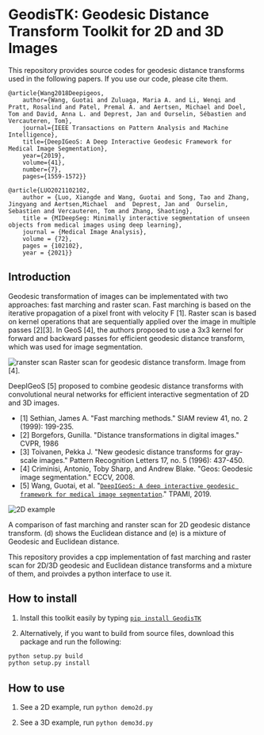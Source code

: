 # GeodisTK: Geodesic Distance Transform Toolkit for 2D and 3D Images
This repository provides source codes for geodesic distance transforms used in the following papers. If you use our code, please cite them.

```
@article{Wang2018Deepigeos,
    author={Wang, Guotai and Zuluaga, Maria A. and Li, Wenqi and Pratt, Rosalind and Patel, Premal A. and Aertsen, Michael and Doel, Tom and David, Anna L. and Deprest, Jan and Ourselin, Sébastien and Vercauteren, Tom},
    journal={IEEE Transactions on Pattern Analysis and Machine Intelligence}, 
    title={DeepIGeoS: A Deep Interactive Geodesic Framework for Medical Image Segmentation}, 
    year={2019},
    volume={41},
    number={7},
    pages={1559-1572}}

@article{LUO2021102102,
    author = {Luo, Xiangde and Wang, Guotai and Song, Tao and Zhang, Jingyang and Aertsen,Michael  and  Deprest, Jan and  Ourselin, Sebastien and Vercauteren, Tom and Zhang, Shaoting},
    title = {MIDeepSeg: Minimally interactive segmentation of unseen objects from medical images using deep learning},
    journal = {Medical Image Analysis},
    volume = {72},
    pages = {102102},
    year = {2021}}
```

## Introduction
Geodesic transformation of images can be implementated with two approaches: fast marching and raster scan. Fast marching is based on the iterative propagation of a pixel front with velocity F [1]. Raster scan is based on kernel operations that are sequentially applied over the image in multiple passes [2][3]. In GeoS [4], the authors proposed to use a 3x3 kernel for forward and backward passes for efficient geodesic distance transform, which was used for image segmentation. 

![ranster scan](./data/ranster_scan.png)
Raster scan for geodesic distance transform. Image from [4].

DeepIGeoS [5] proposed to combine geodesic distance transforms with convolutional neural networks for efficient interactive segmentation of 2D and 3D images. 

* [1] Sethian, James A. "Fast marching methods." SIAM review 41, no. 2 (1999): 199-235.
* [2] Borgefors, Gunilla. "Distance transformations in digital images." CVPR, 1986
* [3] Toivanen, Pekka J. "New geodesic distance transforms for gray-scale images." Pattern Recognition Letters 17, no. 5 (1996): 437-450.
* [4] Criminisi, Antonio, Toby Sharp, and Andrew Blake. "Geos: Geodesic image segmentation." ECCV, 2008.
* [5] Wang, Guotai, et al. "[`DeepIGeoS: A deep interactive geodesic framework for medical image segmentation`](https://ieeexplore.ieee.org/document/8370732)."  TPAMI, 2019. 

![2D example](./data/2d_example.png)

A comparison of fast marching and ranster scan for 2D geodesic distance transform. (d) shows the Euclidean distance and (e) is a mixture of Geodesic and Euclidean distance.

This repository provides a cpp implementation of fast marching and raster scan for 2D/3D geodesic and Euclidean distance transforms and a mixture of them, and proivdes a python interface to use it. 

## How to install
1. Install this toolkit easily by typing [`pip install GeodisTK`](https://pypi.org/project/GeodisTK/)

2. Alternatively, if you want to build from source files, download this package and run the following:
```bash
python setup.py build
python setup.py install
```

## How to use
1. See a 2D example, run `python demo2d.py`

2. See a 3D example, run `python demo3d.py`
